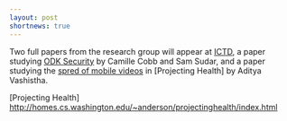 ```yaml
---
layout: post
shortnews: true
---
```

Two full papers from the research group will appear at [ICTD],  a paper studying [ODK Security] by Camille Cobb and Sam Sudar, and a paper studying the [spred of mobile videos] in [Projecting Health] by Aditya Vashistha.

[ICTD]: https://ictd2016.info/
[ODK Security]: http://homes.cs.washington.edu/~anderson/papers/2016/cobb_ictd2016.pdf
[spred of mobile videos]: http://homes.cs.washington.edu/~anderson/papers/2016/vashistha_ictd2016.pdf
[Projecting Health] http://homes.cs.washington.edu/~anderson/projectinghealth/index.html